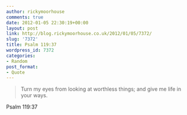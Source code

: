 ```yaml
---
author: rickymoorhouse
comments: true
date: 2012-01-05 22:30:19+00:00
layout: post
link: http://blog.rickymoorhouse.co.uk/2012/01/05/7372/
slug: '7372'
title: Psalm 119:37
wordpress_id: 7372
categories:
- Random
post_format:
- Quote
---
```


<blockquote>Turn my eyes from looking at worthless things; and give me life in your ways.</blockquote>


Psalm 119:37
